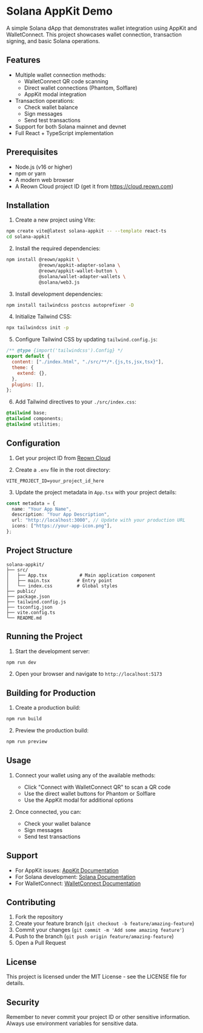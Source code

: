 # Solana AppKit Demo

A simple Solana dApp that demonstrates wallet integration using AppKit and WalletConnect. This project showcases wallet connection, transaction signing, and basic Solana operations.

## Features

- Multiple wallet connection methods:
  - WalletConnect QR code scanning
  - Direct wallet connections (Phantom, Solflare)
  - AppKit modal integration
- Transaction operations:
  - Check wallet balance
  - Sign messages
  - Send test transactions
- Support for both Solana mainnet and devnet
- Full React + TypeScript implementation

## Prerequisites

- Node.js (v16 or higher)
- npm or yarn
- A modern web browser
- A Reown Cloud project ID (get it from https://cloud.reown.com)

## Installation

1. Create a new project using Vite:

```bash
npm create vite@latest solana-appkit -- --template react-ts
cd solana-appkit
```

2. Install the required dependencies:

```bash
npm install @reown/appkit \
            @reown/appkit-adapter-solana \
            @reown/appkit-wallet-button \
            @solana/wallet-adapter-wallets \
            @solana/web3.js
```

3. Install development dependencies:

```bash
npm install tailwindcss postcss autoprefixer -D
```

4. Initialize Tailwind CSS:

```bash
npx tailwindcss init -p
```

5. Configure Tailwind CSS by updating `tailwind.config.js`:

```javascript
/** @type {import('tailwindcss').Config} */
export default {
  content: ["./index.html", "./src/**/*.{js,ts,jsx,tsx}"],
  theme: {
    extend: {},
  },
  plugins: [],
};
```

6. Add Tailwind directives to your `./src/index.css`:

```css
@tailwind base;
@tailwind components;
@tailwind utilities;
```

## Configuration

1. Get your project ID from [Reown Cloud](https://cloud.reown.com)

2. Create a `.env` file in the root directory:

```env
VITE_PROJECT_ID=your_project_id_here
```

3. Update the project metadata in `App.tsx` with your project details:

```typescript
const metadata = {
  name: "Your App Name",
  description: "Your App Description",
  url: "http://localhost:3000", // Update with your production URL
  icons: ["https://your-app-icon.png"],
};
```

## Project Structure

```
solana-appkit/
├── src/
│   ├── App.tsx            # Main application component
│   ├── main.tsx          # Entry point
│   └── index.css         # Global styles
├── public/
├── package.json
├── tailwind.config.js
├── tsconfig.json
├── vite.config.ts
└── README.md
```

## Running the Project

1. Start the development server:

```bash
npm run dev
```

2. Open your browser and navigate to `http://localhost:5173`

## Building for Production

1. Create a production build:

```bash
npm run build
```

2. Preview the production build:

```bash
npm run preview
```

## Usage

1. Connect your wallet using any of the available methods:

   - Click "Connect with WalletConnect QR" to scan a QR code
   - Use the direct wallet buttons for Phantom or Solflare
   - Use the AppKit modal for additional options

2. Once connected, you can:
   - Check your wallet balance
   - Sign messages
   - Send test transactions

## Support

- For AppKit issues: [AppKit Documentation](https://docs.reown.com/appkit)
- For Solana development: [Solana Documentation](https://docs.solana.com)
- For WalletConnect: [WalletConnect Documentation](https://docs.walletconnect.com)

## Contributing

1. Fork the repository
2. Create your feature branch (`git checkout -b feature/amazing-feature`)
3. Commit your changes (`git commit -m 'Add some amazing feature'`)
4. Push to the branch (`git push origin feature/amazing-feature`)
5. Open a Pull Request

## License

This project is licensed under the MIT License - see the LICENSE file for details.

## Security

Remember to never commit your project ID or other sensitive information. Always use environment variables for sensitive data.
